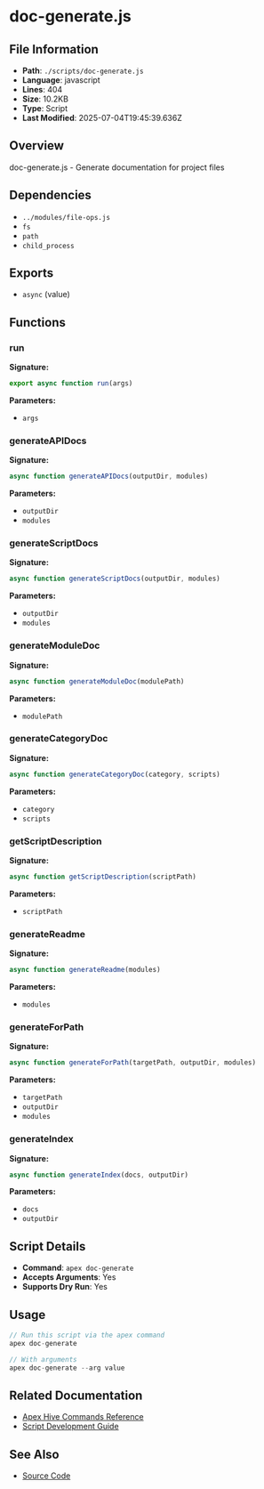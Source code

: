 # doc-generate.js

## File Information

- **Path**: `./scripts/doc-generate.js`
- **Language**: javascript
- **Lines**: 404
- **Size**: 10.2KB
- **Type**: Script
- **Last Modified**: 2025-07-04T19:45:39.636Z

## Overview

doc-generate.js - Generate documentation for project files

## Dependencies

- `../modules/file-ops.js`
- `fs`
- `path`
- `child_process`

## Exports

- `async` (value)

## Functions

### run

**Signature:**
```javascript
export async function run(args)
```

**Parameters:**
- `args`

### generateAPIDocs

**Signature:**
```javascript
async function generateAPIDocs(outputDir, modules)
```

**Parameters:**
- `outputDir`
- `modules`

### generateScriptDocs

**Signature:**
```javascript
async function generateScriptDocs(outputDir, modules)
```

**Parameters:**
- `outputDir`
- `modules`

### generateModuleDoc

**Signature:**
```javascript
async function generateModuleDoc(modulePath)
```

**Parameters:**
- `modulePath`

### generateCategoryDoc

**Signature:**
```javascript
async function generateCategoryDoc(category, scripts)
```

**Parameters:**
- `category`
- `scripts`

### getScriptDescription

**Signature:**
```javascript
async function getScriptDescription(scriptPath)
```

**Parameters:**
- `scriptPath`

### generateReadme

**Signature:**
```javascript
async function generateReadme(modules)
```

**Parameters:**
- `modules`

### generateForPath

**Signature:**
```javascript
async function generateForPath(targetPath, outputDir, modules)
```

**Parameters:**
- `targetPath`
- `outputDir`
- `modules`

### generateIndex

**Signature:**
```javascript
async function generateIndex(docs, outputDir)
```

**Parameters:**
- `docs`
- `outputDir`

## Script Details

- **Command**: `apex doc-generate`
- **Accepts Arguments**: Yes
- **Supports Dry Run**: Yes

## Usage

```javascript
// Run this script via the apex command
apex doc-generate

// With arguments
apex doc-generate --arg value
```

## Related Documentation

- [Apex Hive Commands Reference](../../architecture/reference/commands/)
- [Script Development Guide](../../development/scripts/)

## See Also

- [Source Code](./scripts/doc-generate.js)
